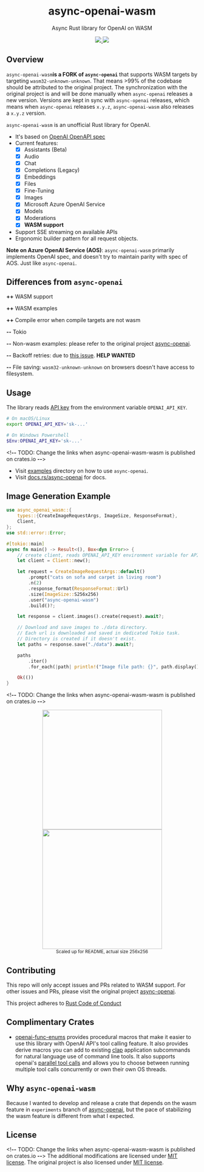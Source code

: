 <h1 align="center"> async-openai-wasm </h1>
<p align="center"> Async Rust library for OpenAI on WASM</p>
<div align="center">
    <!**--** TODO: Change the links of badges when async-openai-wasm-wasm is published on crates.io **--**>
    <a href="https://crates.io/crates/async-openai">
    <img src="https://img.shields.io/crates/v/async-openai.svg" />
    </a>
    <a href="https://docs.rs/async-openai">
    <img src="https://docs.rs/async-openai/badge.svg" />
    </a>
</div>

## Overview

`async-openai-wasm`**is a FORK of `async-openai`** that supports WASM targets by targeting `wasm32-unknown-unknown`.
That means >99% of the codebase should be attributed to the original project. The synchronization with the original
project is and will be done manually when `async-openai` releases a new version. Versions are kept in sync
with `async-openai` releases, which means when `async-openai` releases `x.y.z`, `async-openai-wasm` also releases
a `x.y.z` version.

`async-openai-wasm` is an unofficial Rust library for OpenAI.

- It's based on [OpenAI OpenAPI spec](https://github.com/openai/openai-openapi)
- Current features:
    - [x] Assistants (Beta)
    - [x] Audio
    - [x] Chat
    - [x] Completions (Legacy)
    - [x] Embeddings
    - [x] Files
    - [x] Fine-Tuning
    - [x] Images
    - [x] Microsoft Azure OpenAI Service
    - [x] Models
    - [x] Moderations
    - [x] **WASM support**
- Support SSE streaming on available APIs
- Ergonomic builder pattern for all request objects.

**Note on Azure OpenAI Service (AOS)**:  `async-openai-wasm` primarily implements OpenAI spec, and doesn't try to
maintain parity with spec of AOS. Just like `async-openai`.

## Differences from `async-openai`

**++** WASM support

**++** WASM examples

**++** Compile error when compile targets are not wasm

**--** Tokio

**--** Non-wasm examples: please refer to the original project [async-openai](https://github.com/64bit/async-openai/).

**--** Backoff retries: due to [this issue](https://github.com/ihrwein/backoff/issues/61). **HELP WANTED**

**--** File saving: `wasm32-unknown-unknown` on browsers doesn't have access to filesystem.

## Usage

The library reads [API key](https://platform.openai.com/account/api-keys) from the environment
variable `OPENAI_API_KEY`.

```bash
# On macOS/Linux
export OPENAI_API_KEY='sk-...'
```

```powershell
# On Windows Powershell
$Env:OPENAI_API_KEY='sk-...'
```

<!**--** TODO: Change the links when async-openai-wasm-wasm is published on crates.io **--**>

- Visit [examples](https://github.com/64bit/async-openai/tree/main/examples) directory on how to use `async-openai`.
- Visit [docs.rs/async-openai](https://docs.rs/async-openai) for docs.

## Image Generation Example

```rust
use async_openai_wasm::{
    types::{CreateImageRequestArgs, ImageSize, ResponseFormat},
    Client,
};
use std::error::Error;

#[tokio::main]
async fn main() -> Result<(), Box<dyn Error>> {
    // create client, reads OPENAI_API_KEY environment variable for API key.
    let client = Client::new();

    let request = CreateImageRequestArgs::default()
        .prompt("cats on sofa and carpet in living room")
        .n(2)
        .response_format(ResponseFormat::Url)
        .size(ImageSize::S256x256)
        .user("async-openai-wasm")
        .build()?;

    let response = client.images().create(request).await?;

    // Download and save images to ./data directory.
    // Each url is downloaded and saved in dedicated Tokio task.
    // Directory is created if it doesn't exist.
    let paths = response.save("./data").await?;

    paths
        .iter()
        .for_each(|path| println!("Image file path: {}", path.display()));

    Ok(())
}
```

<!**--** TODO: Change the links when async-openai-wasm-wasm is published on crates.io **--**>
<div align="center">
  <img width="315" src="https://raw.githubusercontent.com/64bit/async-openai/assets/create-image/img-1.png" />
  <img width="315" src="https://raw.githubusercontent.com/64bit/async-openai/assets/create-image/img-2.png" />
  <br/>
  <sub>Scaled up for README, actual size 256x256</sub>
</div>

## Contributing

This repo will only accept issues and PRs related to WASM support. For other issues and PRs, please visit the original
project [async-openai](https://github.com/64bit/async-openai).

This project adheres to [Rust Code of Conduct](https://www.rust-lang.org/policies/code-of-conduct)

## Complimentary Crates

- [openai-func-enums](https://github.com/frankfralick/openai-func-enums) provides procedural macros that make it easier
  to use this library with OpenAI API's tool calling feature. It also provides derive macros you can add to
  existing [clap](https://github.com/clap-rs/clap) application subcommands for natural language use of command line
  tools. It also supports
  openai's [parallel tool calls](https://platform.openai.com/docs/guides/function-calling/parallel-function-calling) and
  allows you to choose between running multiple tool calls concurrently or own their own OS threads.

## Why `async-openai-wasm`

Because I wanted to develop and release a crate that depends on the wasm feature in `experiments` branch
of [async-openai](https://github.com/64bit/async-openai), but the pace of stabilizing the wasm feature is different
from what I expected.

## License

<!**--** TODO: Change the links when async-openai-wasm-wasm is published on crates.io **--**>
The additional modifications are licensed under [MIT license](https://github.com/64bit/async-openai/blob/main/LICENSE).
The original project is also licensed under [MIT license](https://github.com/64bit/async-openai/blob/main/LICENSE).
